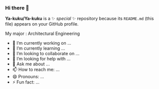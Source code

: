 ### Hi there 👋

**Ya-kuku/Ya-kuku** is a ✨ _special_ ✨ repository because its `README.md` (this file) appears on your GitHub profile.

My major : Architectural Engineering
- 🔭 I’m currently working on ...
- 🌱 I’m currently learning ...
- 👯 I’m looking to collaborate on ...
- 🤔 I’m looking for help with ...
- 💬 Ask me about ...
- 📫 How to reach me: ...
- 😄 Pronouns: ...
- ⚡ Fun fact: ...
